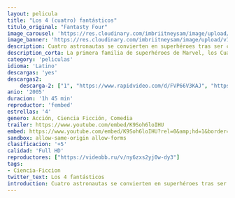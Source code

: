 ```yaml
---
layout: pelicula
title: "Los 4 (cuatro) fantásticos"
titulo_original: "Fantasty Four"
image_carousel: 'https://res.cloudinary.com/imbriitneysam/image/upload/v1557618172/fantastico1-min.jpg'
image_banner: 'https://res.cloudinary.com/imbriitneysam/image/upload/v1557618173/fantastico-banner-min.jpg'
description: Cuatro astronautas se convierten en superhéroes tras ser contaminados en el espacio exterior. En compañía del benefactor del proyecto, el ambicioso Von Doom (Julian McMahon), los cuatro parten para la exploración de sus vidas. La misión discurre sin incidentes hasta que Reed descubre que hay un error de cálculo en la velocidad con la que se acerca la tormenta. En unos minutos, el umbral de este fenómeno atmosférico está sobre ellos. La estación espacial se ve engullida por turbulentas nubes de radiación cósmica que cambian el genoma de la tripulación. Su ADN se ve irrevocablemente alterado…. y ése va a ser su futuro. De regreso a la Tierra, los efectos de la exposición muestran rápidamente sus primeros síntomas brindando a cada uno de ellos poderes sobrenaturales, convirtiéndose en Los Cuatro Fantásticos Míster Fantástico, La Chica Invisible, La Antorcha Humana y La Cosa.
description_corta: La primera familia de superhéroes de Marvel, los Cuatro Fantásticos, se enfrentan a su mayor reto hasta la fecha cuando un enigmático heraldo intergaláctico, Estela Plateada, llega a la Tierra para prepararla para su destrucción. Mientras Estela Plateada recorre el mundo sembrando la destrucción, Reed, Sue, Johnny y Ben deben desentrañar el misterio de dicho personaje, y hacer frente al sorprendente regreso de su mortal enemigo el Doctor Muerte, antes de perder toda esperanza.....
category: 'peliculas'
idioma: 'Latino'
descargas: 'yes'
descargas2:
    descarga-2: ["1", "https://www.rapidvideo.com/d/FVP66V3KAJ", "https://www.google.com/s2/favicons?domain=www.rapidvideo.com","RapidVideo","https://res.cloudinary.com/imbriitneysam/image/upload/v1541473684/mexico.png", "Latino", "Full HD"]
anio: '2005'
duracion: '1h 45 min'
reproductor: 'fembed'
estrellas: '4'
genero: Acción, Ciencia Ficción, Comedia
trailer: https://www.youtube.com/embed/K9Soh6loIHU
embed: https://www.youtube.com/embed/K9Soh6loIHU?rel=0&amp;hd=1&border=0&wmode=opaque&enablejsapi=1&modestbranding=1&controls=1&showinfo=1
sandbox: allow-same-origin allow-forms
clasificacion: '+5'
calidad: 'Full HD'
reproductores: ["https://videobb.ru/v/ny6zxs2yj0w-dy3"]
tags:
- Ciencia-Ficcion
twitter_text: Los 4 fantásticos
introduction: Cuatro astronautas se convierten en superhéroes tras ser contaminados en el espacio exterior. En compañía del benefactor del proyecto, el ambicioso Von Doom (Julian McMahon), los cuatro parten para la exploración de sus vidas. La misión discurre sin incidentes hasta que Reed descubre que hay un error de..
---
```












